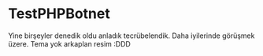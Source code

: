 # TestPHPBotnet
Yine birşeyler denedik oldu anladık tecrübelendik. Daha iyilerinde görüşmek üzere.
                Tema yok arkaplan resim :DDD

